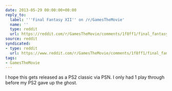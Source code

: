 ```yaml
---
date: 2013-05-29 00:00:00+00:00
reply_to:
  label: '''Final Fantasy XII'' on /r/GamesTheMovie'
  name: ''
  type: reddit
  url: https://reddit.com/r/GamesTheMovie/comments/1f8ff1/final_fantasy_xii/
source: reddit
syndicated:
- type: reddit
  url: https://www.reddit.com/r/GamesTheMovie/comments/1f8ff1/final_fantasy_xii/ca7ujp3/
tags:
- GamesTheMovie
---
```


I hope this gets released as a PS2 classic via PSN. I only had 1 play through before my PS2 gave up the ghost.